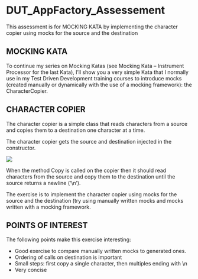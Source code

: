 # DUT_AppFactory_Assessement
This assessment is for MOCKING KATA by implementing the character copier using mocks for the source and the destination

## MOCKING KATA
To continue my series on Mocking Katas (see Mocking Kata – Instrument Processor for the last Kata), 
I’ll show you a very simple Kata that I normally use in my Test Driven Development training courses to introduce mocks (created manually or dynamically with the use of a mocking framework): the CharacterCopier.

## CHARACTER COPIER
The character copier is a simple class that reads characters from a source and copies them to a destination one character at a time.

The character copier gets the source and destination injected in the constructor.

![](images/uml.JPG)

When the method Copy is called on the copier then it should read characters from the source and copy them to the destination until the source returns a newline (‘\n’).

The exercise is to implement the character copier using mocks for the source and the destination (try using manually written mocks and mocks written with a mocking framework.

## POINTS OF INTEREST
The following points make this exercise interesting:

- Good exercise to compare manually written mocks to generated ones.
- Ordering of calls on destination is important
- Small steps: first copy a single character, then multiples ending with \n
- Very concise
